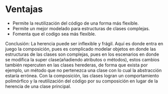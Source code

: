 # Ventajas
- Permite la reutilización del código de una forma más flexible.
- Permite un mejor modelado para estructuras de clases complejas.
- Fomenta que el codigo sea más flexible.


Conclusión:
La herencia puede ser inflexible y frágil. Aquí es donde entra en juego la composición, pues es complicado modelar objetos en donde las estructuras de las clases son complejas, pues en los escenarios en donde se modifica la super clase(añadiendo atributos o métodos), estos cambios también repercuten en las clases herederas, de forma que exista por ejemplo, un método que no pertenezca una clase con lo cual la abstracción estaría errónea. Con la composición, las clases logran un comportamiento polimórfico y la reutilización del código por su composición en lugar de la herencia de una clase principal.
